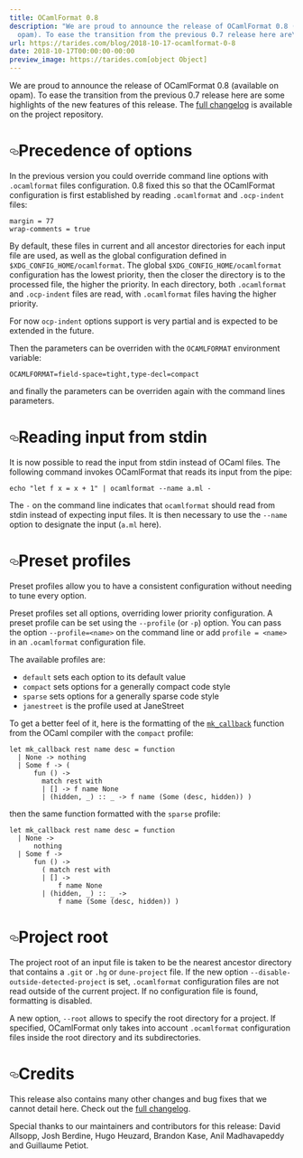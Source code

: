 ```yaml
---
title: OCamlFormat 0.8
description: "We are proud to announce the release of OCamlFormat 0.8 (available on
  opam). To ease the transition from the previous 0.7 release here are\u2026"
url: https://tarides.com/blog/2018-10-17-ocamlformat-0-8
date: 2018-10-17T00:00:00-00:00
preview_image: https://tarides.com[object Object]
---
```


<p>We are proud to announce the release of OCamlFormat 0.8 (available on opam). To ease the transition from the previous 0.7 release here are some highlights of the new features of this release. The <a href="https://github.com/ocaml-ppx/ocamlformat/blob/v0.8/CHANGES.md#08-2018-10-09">full changelog</a> is available on the project repository.</p>
<h1 id="precedence-of-options" style="position:relative;"><a href="#precedence-of-options" aria-label="precedence of options permalink" class="anchor before"><svg aria-hidden="true" focusable="false" height="16" version="1.1" viewBox="0 0 16 16" width="16"><path fill-rule="evenodd" d="M4 9h1v1H4c-1.5 0-3-1.69-3-3.5S2.55 3 4 3h4c1.45 0 3 1.69 3 3.5 0 1.41-.91 2.72-2 3.25V8.59c.58-.45 1-1.27 1-2.09C10 5.22 8.98 4 8 4H4c-.98 0-2 1.22-2 2.5S3 9 4 9zm9-3h-1v1h1c1 0 2 1.22 2 2.5S13.98 12 13 12H9c-.98 0-2-1.22-2-2.5 0-.83.42-1.64 1-2.09V6.25c-1.09.53-2 1.84-2 3.25C6 11.31 7.55 13 9 13h4c1.45 0 3-1.69 3-3.5S14.5 6 13 6z"></path></svg></a>Precedence of options</h1>
<p>In the previous version you could override command line options with <code>.ocamlformat</code> files configuration. 0.8 fixed this so that the OCamlFormat configuration is first established by reading <code>.ocamlformat</code> and <code>.ocp-indent</code> files:</p>
<div class="gatsby-highlight" data-language="text"><pre class="language-text"><code class="language-text">margin = 77
wrap-comments = true</code></pre></div>
<p>By default, these files in current and all ancestor directories for each input file are used, as well as the global configuration defined in <code>$XDG_CONFIG_HOME/ocamlformat</code>. The global <code>$XDG_CONFIG_HOME/ocamlformat</code> configuration has the lowest priority, then the closer the directory is to the processed file, the higher the priority. In each directory, both <code>.ocamlformat</code> and <code>.ocp-indent</code> files are read, with <code>.ocamlformat</code> files having the higher priority.</p>
<p>For now <code>ocp-indent</code> options support is very partial and is expected to be extended in the future.</p>
<p>Then the parameters can be overriden with the <code>OCAMLFORMAT</code> environment variable:</p>
<div class="gatsby-highlight" data-language="text"><pre class="language-text"><code class="language-text">OCAMLFORMAT=field-space=tight,type-decl=compact</code></pre></div>
<p>and finally the parameters can be overriden again with the command lines parameters.</p>
<h1 id="reading-input-from-stdin" style="position:relative;"><a href="#reading-input-from-stdin" aria-label="reading input from stdin permalink" class="anchor before"><svg aria-hidden="true" focusable="false" height="16" version="1.1" viewBox="0 0 16 16" width="16"><path fill-rule="evenodd" d="M4 9h1v1H4c-1.5 0-3-1.69-3-3.5S2.55 3 4 3h4c1.45 0 3 1.69 3 3.5 0 1.41-.91 2.72-2 3.25V8.59c.58-.45 1-1.27 1-2.09C10 5.22 8.98 4 8 4H4c-.98 0-2 1.22-2 2.5S3 9 4 9zm9-3h-1v1h1c1 0 2 1.22 2 2.5S13.98 12 13 12H9c-.98 0-2-1.22-2-2.5 0-.83.42-1.64 1-2.09V6.25c-1.09.53-2 1.84-2 3.25C6 11.31 7.55 13 9 13h4c1.45 0 3-1.69 3-3.5S14.5 6 13 6z"></path></svg></a>Reading input from stdin</h1>
<p>It is now possible to read the input from stdin instead of OCaml files. The following command invokes OCamlFormat that reads its input from the pipe:</p>
<div class="gatsby-highlight" data-language="text"><pre class="language-text"><code class="language-text">echo "let f x = x + 1" | ocamlformat --name a.ml -</code></pre></div>
<p>The <code>-</code> on the command line indicates that <code>ocamlformat</code> should read from stdin instead of expecting input files. It is then necessary to use the <code>--name</code> option to designate the input (<code>a.ml</code> here).</p>
<h1 id="preset-profiles" style="position:relative;"><a href="#preset-profiles" aria-label="preset profiles permalink" class="anchor before"><svg aria-hidden="true" focusable="false" height="16" version="1.1" viewBox="0 0 16 16" width="16"><path fill-rule="evenodd" d="M4 9h1v1H4c-1.5 0-3-1.69-3-3.5S2.55 3 4 3h4c1.45 0 3 1.69 3 3.5 0 1.41-.91 2.72-2 3.25V8.59c.58-.45 1-1.27 1-2.09C10 5.22 8.98 4 8 4H4c-.98 0-2 1.22-2 2.5S3 9 4 9zm9-3h-1v1h1c1 0 2 1.22 2 2.5S13.98 12 13 12H9c-.98 0-2-1.22-2-2.5 0-.83.42-1.64 1-2.09V6.25c-1.09.53-2 1.84-2 3.25C6 11.31 7.55 13 9 13h4c1.45 0 3-1.69 3-3.5S14.5 6 13 6z"></path></svg></a>Preset profiles</h1>
<p>Preset profiles allow you to have a consistent configuration without needing to tune every option.</p>
<p>Preset profiles set all options, overriding lower priority configuration. A preset profile can be set using the <code>--profile</code> (or <code>-p</code>) option. You can pass the option <code>--profile=&#x3C;name></code> on the command line or add <code>profile = &#x3C;name></code> in an <code>.ocamlformat</code> configuration file.</p>
<p>The available profiles are:</p>
<ul>
<li><code>default</code> sets each option to its default value</li>
<li><code>compact</code> sets options for a generally compact code style</li>
<li><code>sparse</code> sets options for a generally sparse code style</li>
<li><code>janestreet</code> is the profile used at JaneStreet</li>
</ul>
<p>To get a better feel of it, here is the formatting of the <a href="https://github.com/ocaml/ocaml/blob/trunk/typing/env.ml#L227-L234"><code>mk_callback</code></a> function from the OCaml compiler with the <code>compact</code> profile:</p>
<div class="gatsby-highlight" data-language="text"><pre class="language-text"><code class="language-text">let mk_callback rest name desc = function
  | None -> nothing
  | Some f -> (
      fun () ->
        match rest with
        | [] -> f name None
        | (hidden, _) :: _ -> f name (Some (desc, hidden)) )</code></pre></div>
<p>then the same function formatted with the <code>sparse</code> profile:</p>
<div class="gatsby-highlight" data-language="text"><pre class="language-text"><code class="language-text">let mk_callback rest name desc = function
  | None ->
      nothing
  | Some f ->
      fun () ->
        ( match rest with
        | [] ->
            f name None
        | (hidden, _) :: _ ->
            f name (Some (desc, hidden)) )</code></pre></div>
<h1 id="project-root" style="position:relative;"><a href="#project-root" aria-label="project root permalink" class="anchor before"><svg aria-hidden="true" focusable="false" height="16" version="1.1" viewBox="0 0 16 16" width="16"><path fill-rule="evenodd" d="M4 9h1v1H4c-1.5 0-3-1.69-3-3.5S2.55 3 4 3h4c1.45 0 3 1.69 3 3.5 0 1.41-.91 2.72-2 3.25V8.59c.58-.45 1-1.27 1-2.09C10 5.22 8.98 4 8 4H4c-.98 0-2 1.22-2 2.5S3 9 4 9zm9-3h-1v1h1c1 0 2 1.22 2 2.5S13.98 12 13 12H9c-.98 0-2-1.22-2-2.5 0-.83.42-1.64 1-2.09V6.25c-1.09.53-2 1.84-2 3.25C6 11.31 7.55 13 9 13h4c1.45 0 3-1.69 3-3.5S14.5 6 13 6z"></path></svg></a>Project root</h1>
<p>The project root of an input file is taken to be the nearest ancestor directory that contains a <code>.git</code> or <code>.hg</code> or <code>dune-project</code> file.
If the new option <code>--disable-outside-detected-project</code> is set, <code>.ocamlformat</code> configuration files are not read outside of the current project. If no configuration file is found, formatting is disabled.</p>
<p>A new option, <code>--root</code> allows to specify the root directory for a project. If specified, OCamlFormat only takes into account <code>.ocamlformat</code> configuration files inside the root directory and its subdirectories.</p>
<h1 id="credits" style="position:relative;"><a href="#credits" aria-label="credits permalink" class="anchor before"><svg aria-hidden="true" focusable="false" height="16" version="1.1" viewBox="0 0 16 16" width="16"><path fill-rule="evenodd" d="M4 9h1v1H4c-1.5 0-3-1.69-3-3.5S2.55 3 4 3h4c1.45 0 3 1.69 3 3.5 0 1.41-.91 2.72-2 3.25V8.59c.58-.45 1-1.27 1-2.09C10 5.22 8.98 4 8 4H4c-.98 0-2 1.22-2 2.5S3 9 4 9zm9-3h-1v1h1c1 0 2 1.22 2 2.5S13.98 12 13 12H9c-.98 0-2-1.22-2-2.5 0-.83.42-1.64 1-2.09V6.25c-1.09.53-2 1.84-2 3.25C6 11.31 7.55 13 9 13h4c1.45 0 3-1.69 3-3.5S14.5 6 13 6z"></path></svg></a>Credits</h1>
<p>This release also contains many other changes and bug fixes that we cannot detail here. Check out the <a href="https://github.com/ocaml-ppx/ocamlformat/blob/v0.8/CHANGES.md#08-2018-10-09">full changelog</a>.</p>
<p>Special thanks to our maintainers and contributors for this release: David Allsopp, Josh Berdine, Hugo Heuzard, Brandon Kase, Anil Madhavapeddy and Guillaume Petiot.</p>
